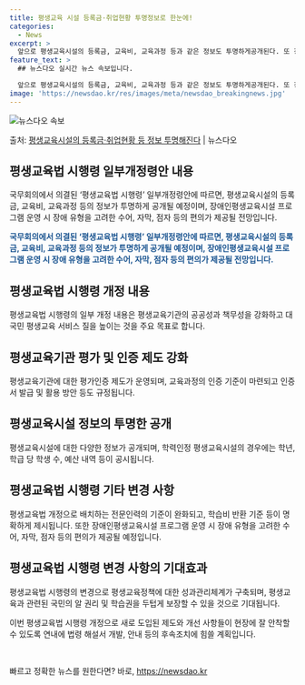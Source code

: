 ```yaml
---
title: 평생교육 시설 등록금·취업현황 투명정보로 한눈에!
categories:
  - News
excerpt: >
  앞으로 평생교육시설의 등록금, 교육비, 교육과정 등과 같은 정보도 투명하게공개된다. 또 장애인평생교육시설 프…
feature_text: >
  ## 뉴스다오 실시간 뉴스 속보입니다.

  앞으로 평생교육시설의 등록금, 교육비, 교육과정 등과 같은 정보도 투명하게공개된다. 또 장애인평생교육시설 프…
image: 'https://newsdao.kr/res/images/meta/newsdao_breakingnews.jpg'
---
```


![뉴스다오 속보](https://newsdao.kr/res/images/meta/newsdao_breakingnews.jpg)

<p>출처: <a href="https://newsdao.kr/3569" rel="dofollow">평생교육시설의 등록금·취업현황 등 정보 투명해진다</a> | 뉴스다오</p>

<h2 data-ke-size="size26">평생교육법 시행령 일부개정령안 내용</h2>
국무회의에서 의결된 ‘평생교육법 시행령’ 일부개정령안에 따르면, 평생교육시설의 등록금, 교육비, 교육과정 등의 정보가 투명하게 공개될 예정이며, 장애인평생교육시설 프로그램 운영 시 장애 유형을 고려한 수어, 자막, 점자 등의 편의가 제공될 전망입니다.

<p data-ke-size="size16"><b><span style="color: #1a5490;">국무회의에서 의결된 ‘평생교육법 시행령’ 일부개정령안에 따르면, 평생교육시설의 등록금, 교육비, 교육과정 등의 정보가 투명하게 공개될 예정이며, 장애인평생교육시설 프로그램 운영 시 장애 유형을 고려한 수어, 자막, 점자 등의 편의가 제공될 전망입니다.</span></b></p>

<h2 data-ke-size="size26">평생교육법 시행령 개정 내용</h2>
평생교육법 시행령의 일부 개정 내용은 평생교육기관의 공공성과 책무성을 강화하고 대국민 평생교육 서비스 질을 높이는 것을 주요 목표로 합니다.

<h2 data-ke-size="size26">평생교육기관 평가 및 인증 제도 강화</h2>
평생교육기관에 대한 평가인증 제도가 운영되며, 교육과정의 인증 기준이 마련되고 인증서 발급 및 활용 방안 등도 규정됩니다.

<h2 data-ke-size="size26">평생교육시설 정보의 투명한 공개</h2>
평생교육시설에 대한 다양한 정보가 공개되며, 학력인정 평생교육시설의 경우에는 학년, 학급 당 학생 수, 예산 내역 등이 공시됩니다.

<h2 data-ke-size="size26">평생교육법 시행령 기타 변경 사항</h2>
평생교육법 개정으로 배치하는 전문인력의 기준이 완화되고, 학습비 반환 기준 등이 명확하게 제시됩니다. 또한 장애인평생교육시설 프로그램 운영 시 장애 유형을 고려한 수어, 자막, 점자 등의 편의가 제공될 예정입니다.

<h2 data-ke-size="size26">평생교육법 시행령 변경 사항의 기대효과</h2>
평생교육법 시행령의 변경으로 평생교육정책에 대한 성과관리체계가 구축되며, 평생교육과 관련된 국민의 알 권리 및 학습권을 두텁게 보장할 수 있을 것으로 기대됩니다.

이번 평생교육법 시행령 개정으로 새로 도입된 제도와 개선 사항들이 현장에 잘 안착할 수 있도록 연내에 법령 해설서 개발, 안내 등의 후속조치에 힘쓸 계획입니다.

<p data-ke-size="size16">&nbsp;</p> 

빠르고 정확한 뉴스를 원한다면? 바로, <a href="https://newsdao.kr" rel="dofollow">https://newsdao.kr</a>


